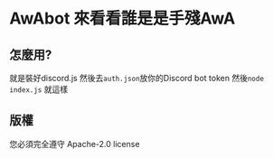 # AwAbot 來看看誰是是手殘AwA
## 怎麼用?
就是裝好discord.js
然後去`auth.json`放你的Discord bot token
然後`node index.js`
就這樣
## 版權
您必須完全遵守 Apache-2.0 license 

